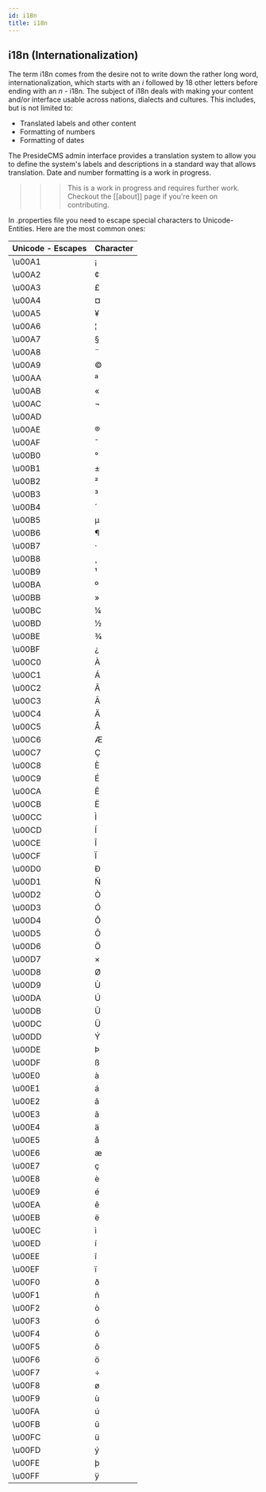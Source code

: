 ```yaml
---
id: i18n
title: i18n
---
```


## i18n (Internationalization)

The term i18n comes from the desire not to write down the rather long word, internationalization, which starts with an *i* followed by 18 other letters before ending with an *n* - i18n. The subject of i18n deals with making your content and/or interface usable across nations, dialects and cultures. This includes, but is not limited to:

* Translated labels and other content
* Formatting of numbers
* Formatting of dates

The PresideCMS admin interface provides a translation system to allow you to define the system's labels and descriptions in a standard way that allows translation. Date and number formatting is a work in progress.

>>> This is a work in progress and requires further work. Checkout the [[about]] page if you're keen on contributing.



In .properties file you need to escape special characters to Unicode-Entities. Here are the most common ones:

| Unicode - Escapes | Character |
| ------ | --- |
| \u00A1 | ¡ |
| \u00A2 | ¢ |
| \u00A3 | £ |
| \u00A4 | ¤ |
| \u00A5 | ¥ |
| \u00A6 | ¦ |
| \u00A7 | § |
| \u00A8 | ¨ |
| \u00A9 | © |
| \u00AA | ª |
| \u00AB | « |
| \u00AC | ¬ |
| \u00AD | ­ |
| \u00AE | ® |
| \u00AF | ¯ |
| \u00B0 | ° |
| \u00B1 | ± |
| \u00B2 | ² |
| \u00B3 | ³ |
| \u00B4 | ´ |
| \u00B5 | µ |
| \u00B6 | ¶ |
| \u00B7 | · |
| \u00B8 | ¸ |
| \u00B9 | ¹ |
| \u00BA | º |
| \u00BB | » |
| \u00BC | ¼ |
| \u00BD | ½ |
| \u00BE | ¾ |
| \u00BF | ¿ |
| \u00C0 | À |
| \u00C1 | Á |
| \u00C2 | Â |
| \u00C3 | Ã |
| \u00C4 | Ä |
| \u00C5 | Å |
| \u00C6 | Æ |
| \u00C7 | Ç |
| \u00C8 | È |
| \u00C9 | É |
| \u00CA | Ê |
| \u00CB | Ë |
| \u00CC | Ì |
| \u00CD | Í |
| \u00CE | Î |
| \u00CF | Ï |
| \u00D0 | Ð |
| \u00D1 | Ñ |
| \u00D2 | Ò |
| \u00D3 | Ó |
| \u00D4 | Ô |
| \u00D5 | Õ |
| \u00D6 | Ö |
| \u00D7 | × |
| \u00D8 | Ø |
| \u00D9 | Ù |
| \u00DA | Ú |
| \u00DB | Û |
| \u00DC | Ü |
| \u00DD | Ý |
| \u00DE | Þ |
| \u00DF | ß |
| \u00E0 | à |
| \u00E1 | á |
| \u00E2 | â |
| \u00E3 | ã |
| \u00E4 | ä |
| \u00E5 | å |
| \u00E6 | æ |
| \u00E7 | ç |
| \u00E8 | è |
| \u00E9 | é |
| \u00EA | ê |
| \u00EB | ë |
| \u00EC | ì |
| \u00ED | í |
| \u00EE | î |
| \u00EF | ï |
| \u00F0 | ð |
| \u00F1 | ñ |
| \u00F2 | ò |
| \u00F3 | ó |
| \u00F4 | ô |
| \u00F5 | õ |
| \u00F6 | ö |
| \u00F7 | ÷ |
| \u00F8 | ø |
| \u00F9 | ù |
| \u00FA | ú |
| \u00FB | û |
| \u00FC | ü |
| \u00FD | ý |
| \u00FE | þ |
| \u00FF | ÿ |
